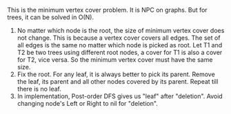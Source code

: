 
This is the minimum vertex cover problem. It is NPC on graphs. But for trees, it 
can be solved in O(N). 

1. No matter which node is the root, the size of minimum vertex cover does not change. 
   This is because a vertex cover covers all edges. The set of all edges is the same 
	 no matter which node is picked as root. Let T1 and T2 be two trees using different 
	 root nodes, a cover for T1 is also a cover for T2, vice versa. So the minimum 
	 vertex cover must have the same size. 
2. Fix the root. For any leaf, it is always better to pick its parent. Remove the leaf, 
   its parent and all other nodes covered by its parent. Repeat till there is no leaf.
3. In implementation, Post-order DFS gives us "leaf" after "deletion". Avoid changing node's 
   Left or Right to nil for "deletion". 

